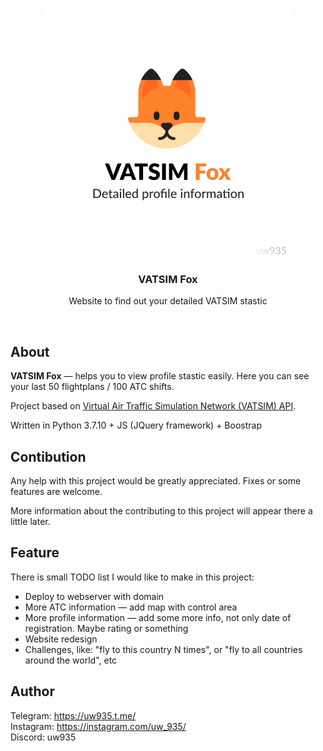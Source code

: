 <br>
<p align="center">
    <img align="center" src="media/cover.png">
    <h3 align="center">VATSIM Fox</h3>
    <p align="center">Website to find out your detailed VATSIM stastic</p>
</p>
<br>

## About
**VATSIM Fox** — helps you to view profile stastic easily. Here you can see your last 50 flightplans / 100 ATC shifts.

Project based on [Virtual Air Traffic Simulation Network (VATSIM) API](https://vatsim.dev/).

Written in Python 3.7.10 + JS (JQuery framework) + Boostrap

## Contibution
Any help with this project would be greatly appreciated. Fixes or some features are welcome.

More information about the contributing to this project will appear there a little later.

## Feature
There is small TODO list I would like to make in this project:

+ Deploy to webserver with domain
+ More ATC information — add map with control area
+ More profile information — add some more info, not only date of registration. Maybe rating or something
+ Website redesign
+ Challenges, like: "fly to this country N times", or "fly to all countries around the world", etc

## Author
Telegram: https://uw935.t.me/<br>
Instagram: https://instagram.com/uw_935/<br>
Discord: uw935